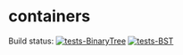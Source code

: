 # containers

Build status:
[![tests-BinaryTree](https://github.com/nmpatterson22/Week-08/actions/workflows/tests-binarytree.yml/badge.svg)](https://github.com/nmpatterson22/week08/actions/workflows/tests-binarytree.yml)
[![tests-BST](https://github.com/nmpatterson22/Week-08/workflows/tests-BST/badge.svg)](https://github.com/nmpatterson22/week08/actions?query=workflow%3Atests-BST)
